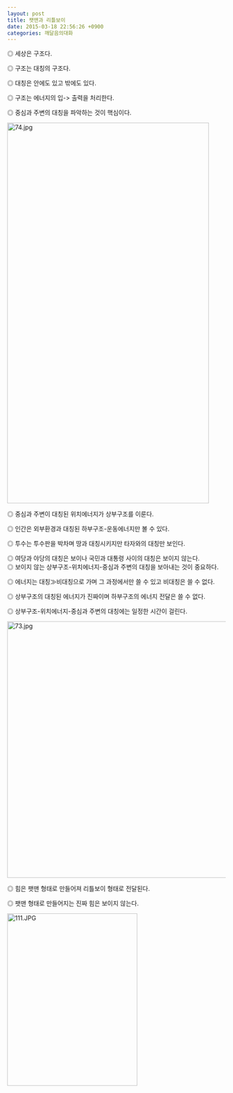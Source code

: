 ```yaml
---
layout: post
title: 팻맨과 리틀보이
date: 2015-03-18 22:56:26 +0900
categories: 깨달음의대화
---
```

  


  

      
◎ 세상은 구조다.   
      
◎ 구조는 대칭의 구조다.   
      
◎ 대칭은 안에도 있고 밖에도 있다.   
      
◎ 구조는 에너지의 입-> 출력을 처리한다.   
      
◎ 중심과 주변의 대칭을 파악하는 것이 핵심이다.

  



<img src="assets/attach/images/198/327/574/74.jpg" alt="74.jpg" width="465" height="877" />   
      
◎ 중심과 주변이 대칭된 위치에너지가 상부구조를 이룬다.   
      
◎ 인간은 외부환경과 대칭된 하부구조-운동에너지만 볼 수 있다.   
      
◎ 투수는 투수판을 박차며 땅과 대칭시키지만 타자와의 대칭만 보인다.   
      
◎ 여당과 야당의 대칭은 보이나 국민과 대통령 사이의 대칭은 보이지 않는다.     
◎ 보이지 않는 상부구조-위치에너지-중심과 주변의 대칭을 보아내는 것이 중요하다.   
      
◎ 에너지는 대칭≫비대칭으로 가며 그 과정에서만 쓸 수 있고 비대칭은 쓸 수 없다.   
      
◎ 상부구조의 대칭된 에너지가 진짜이며 하부구조의 에너지 전달은 쓸 수 없다.   
      
◎ 상부구조-위치에너지-중심과 주변의 대칭에는 일정한 시간이 걸린다.   
    
  

<img src="assets/attach/images/198/327/574/73.jpg" alt="73.jpg" width="600" height="591" /> 

◎ 힘은 팻맨 형태로 만들어져 리틀보이 형태로 전달된다.   
      
◎ 팻맨 형태로 만들어지는 진짜 힘은 보이지 않는다.     



<img src="assets/attach/images/198/327/574/111.JPG" alt="111.JPG" width="300" height="397" />

